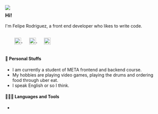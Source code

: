 <img align="left" src="https://i.imgur.com/jSSgkA4.gif" style="margin:0 20px 0 0">

### Hi!

I'm Felipe Rodriguez, a front end developer who likes to write code.

<p align="left" style="margin: 30px 0 0 30px">
  <a href="https://stackoverflow.com/users/18821339/felipe-rodriguez-henriquez" target="_blank" style='margin-right:10px'>
    <img align="center" src="https://cdn.jsdelivr.net/npm/simple-icons@3.0.1/icons/stackoverflow.svg" alt="stackoverflow" height="22px" width="22px" />
  </a>
  &nbsp;&nbsp;
  <a href="https://www.linkedin.com/in/feliperodhen/" target="_blank" style='margin-right:10px'>
    <img align="center" src="https://cdn.jsdelivr.net/npm/simple-icons@3.0.1/icons/linkedin.svg" alt="linkedin" height="22px" width="22px" />
  </a>
  &nbsp;&nbsp;
  <a href="mailto:felipe.rodriguez.henriquez@gmail.com" target="_blank">
    <img align="center" src="https://cdn.jsdelivr.net/npm/simple-icons@3.0.1/icons/protonmail.svg" alt="email" height="22px" width="22px" />
  </a>
</p>

<br>

#### 🖤 Personal Stuffs

* I am currently a student of META frontend and backend course.
* My hobbies are playing video games, playing the drums and ordering food through uber eat.
* I speak English or so I think.

#### 👨🏻‍💻 Languages and Tools

*
